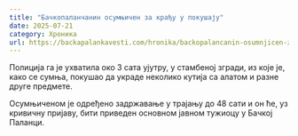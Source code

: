 ```yaml
---
title: "Бачкопаланчанин осумњичен за крађу у покушају"
date: 2025-07-21
category: Хроника
url: https://backapalankavesti.com/hronika/backopalancanin-osumnjicen-za-kradju-u-pokusaju/
---
```


Полиција га је ухватила око 3 сата ујутру, у стамбеној згради, из које је, како се сумња, покушао да украде неколико кутија са алатом и разне друге предмете.

Осумњиченом је одређено задржавање у трајању до 48 сати и он ће, уз кривичну пријаву, бити приведен основном јавном тужиоцу у Бачкој Паланци.
